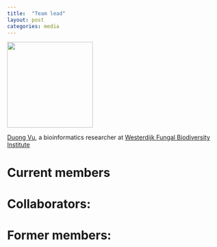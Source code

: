 ```yaml
---
title:  "Team lead"
layout: post
categories: media
---
```


<img src="https://MycoAI.github.io/photos/portrait_DuongVu.jpg" height="200" />

[Duong Vu](https://github.com/vuthuyduong), a bioinformatics researcher at [Westerdijk Fungal Biodiversity Institute](https://wi.knaw.nl/)


# Current members

# Collaborators:


# Former members:


